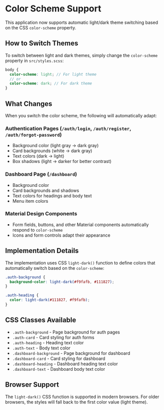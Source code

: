 # Color Scheme Support

This application now supports automatic light/dark theme switching based on the CSS `color-scheme` property.

## How to Switch Themes

To switch between light and dark themes, simply change the `color-scheme` property in `src/styles.scss`:

```scss
body {
  color-scheme: light; // For light theme
  // or
  color-scheme: dark; // For dark theme
}
```

## What Changes

When you switch the color scheme, the following will automatically adapt:

### Authentication Pages (`/auth/login`, `/auth/register`, `/auth/forgot-password`)

- Background color (light gray → dark gray)
- Card backgrounds (white → dark gray)
- Text colors (dark → light)
- Box shadows (light → darker for better contrast)

### Dashboard Page (`/dashboard`)

- Background color
- Card backgrounds and shadows
- Text colors for headings and body text
- Menu item colors

### Material Design Components

- Form fields, buttons, and other Material components automatically respond to `color-scheme`
- Icons and form controls adapt their appearance

## Implementation Details

The implementation uses CSS `light-dark()` function to define colors that automatically switch based on the `color-scheme`:

```scss
.auth-background {
  background-color: light-dark(#f9fafb, #111827);
}

.auth-heading {
  color: light-dark(#111827, #f9fafb);
}
```

## CSS Classes Available

- `.auth-background` - Page background for auth pages
- `.auth-card` - Card styling for auth forms
- `.auth-heading` - Heading text color
- `.auth-text` - Body text color
- `.dashboard-background` - Page background for dashboard
- `.dashboard-card` - Card styling for dashboard
- `.dashboard-heading` - Dashboard heading text color
- `.dashboard-text` - Dashboard body text color

## Browser Support

The `light-dark()` CSS function is supported in modern browsers. For older browsers, the styles will fall back to the first color value (light theme).
